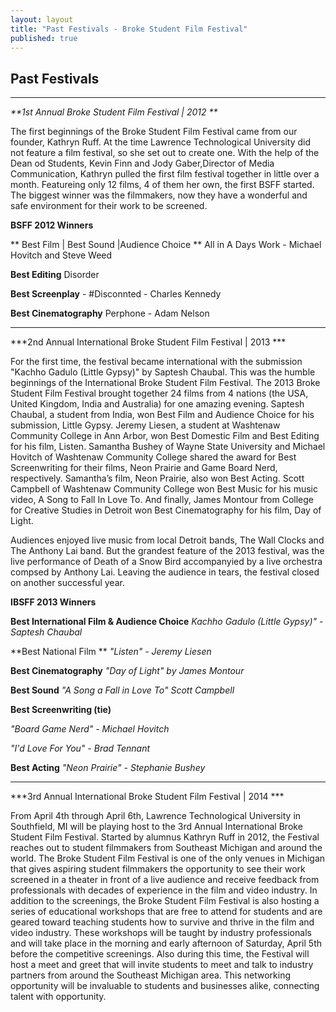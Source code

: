 ```yaml
---
layout: layout
title: "Past Festivals - Broke Student Film Festival"
published: true
---
```



## **Past Festivals**

****
_**1st Annual Broke Student Film Festival | 2012 **_

The first beginnings of the Broke Student Film Festival came from our founder, Kathryn Ruff. At the time Lawrence Technological University did not feature a film festival, so she set out to create one. With the help of the Dean od Students, Kevin Finn and Jody Gaber,Director of Media Communication, Kathryn pulled the first film festival together in little over a month. Featureing only 12 films, 4 of them her own, the first BSFF started. The biggest winner was the filmmakers, now they have a wonderful and safe environment for their work to be screened. 

**BSFF 2012 Winners**




**  Best Film | Best Sound |Audience Choice   **
 All in A Days Work - Michael Hovitch and Steve Weed 


**Best Editing**
 Disorder



**Best Screenplay**  - #Disconnted - Charles Kennedy



**Best Cinematography** 
Perphone - Adam Nelson








****
***2nd Annual International Broke Student Film Festival | 2013 ***



For the first time, the festival became international with the submission "Kachho Gadulo (Little Gypsy)"  by Saptesh Chaubal. This was the humble beginnings of the International Broke Student Film Festival. The 2013 Broke Student Film Festival brought together 24 films from 4 nations (the USA, United Kingdom, India and Australia) for one amazing evening.  Saptesh Chaubal, a student from India, won Best Film and Audience Choice for his submission, Little Gypsy.  Jeremy Liesen, a student at Washtenaw Community College in Ann Arbor, won Best Domestic Film and Best Editing for his film, Listen.  Samantha Bushey of Wayne State University and Michael Hovitch of Washtenaw Community College shared the award for Best Screenwriting for their films, Neon Prairie and Game Board Nerd, respectively.  Samantha’s film, Neon Prairie, also won Best Acting.  Scott Campbell of Washtenaw Community College won Best Music for his music video, A Song to Fall In Love To.  And finally, James Montour from College for Creative Studies in Detroit won Best Cinematography for his film, Day of Light. 

Audiences enjoyed live music from local Detroit bands, The Wall Clocks and The Anthony Lai band. But the grandest feature of the 2013 festival, was the live performance of Death of a Snow Bird accompanyied by a live orchestra compsed by Anthony Lai. Leaving the audience in tears, the festival closed on another successful year. 


**IBSFF 2013 Winners**



**Best International Film & Audience Choice**
_Kachho Gadulo (Little Gypsy)" - Saptesh Chaubal_




**Best National Film **
_"Listen" - Jeremy Liesen_





**Best Cinematography**
_"Day of Light" by James Montour_




**Best Sound**
_"A Song a Fall in Love To" Scott Campbell_




**Best Screenwriting (tie)**

_"Board Game Nerd" - Michael Hovitch_


_"I'd Love For You" - Brad Tennant_



**Best Acting**
_"Neon Prairie" - Stephanie Bushey_



****
***3rd Annual International Broke Student Film Festival | 2014 ***




From April 4th through April 6th, Lawrence Technological University in Southfield, MI will be playing host to the 3rd Annual International Broke Student Film Festival.  Started by alumnus Kathryn Ruff in 2012, the Festival reaches out to student filmmakers from Southeast Michigan and around the world.  The Broke Student Film Festival is one of the only venues in Michigan that gives aspiring student filmmakers the opportunity to see their work screened in a theater in front of a live audience and receive feedback from professionals with decades of experience in the film and video industry.
In addition to the screenings, the Broke Student Film Festival is also hosting a series of educational workshops that are free to attend for students and are geared toward teaching students how to survive and thrive in the film and video industry.  These workshops will be taught by industry professionals and will take place in the morning and early afternoon of Saturday, April 5th before the competitive screenings.  Also during this time, the Festival will host a meet and greet that will invite students to meet and talk to industry partners from around the Southeast Michigan area.  This networking opportunity will be invaluable to students and businesses alike, connecting talent with opportunity.

